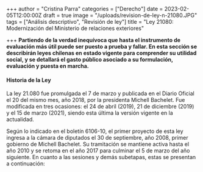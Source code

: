 +++
author = "Cristina Parra"
categories = ["Derecho"]
date = 2023-02-05T12:00:00Z
draft = true
image = "/uploads/revision-de-ley-n-21080.JPG"
tags = ["Análisis descriptivo", "Revisión de ley"]
title = "Ley 21080: Modernización del Ministerio de relaciones exteriores"

+++
**Partiendo de la verdad inequívoca que hasta el instrumento de evaluación más útil puede ser puesto a prueba y fallar. En esta sección se describirán leyes chilenas en estado vigente para comprender su utilidad social, y se detallará el gasto público asociado a su formulación, evaluación y puesta en marcha.** 

#### Historia de la Ley

La ley 21.080 fue promulgada el 7 de marzo y publicada en el Diario Oficial el 20 del mismo mes, año 2018, por la presidenta Michell Bachelet. Fue modificada en tres ocasiones: el 24 de abril (2019), 21 de diciembre (2019) y el 15 de marzo (2021), siendo esta última la versión vigente en la actualidad.  

Según lo indicado en el boletín 6106-10, el primer proyecto de esta ley ingresa a la cámara de diputados el 30 de septiembre, año 2008, primer gobierno de Michell Bachelet. Su tramitación se mantiene activa hasta el año 2010 y se retoma en el año 2017 para culminar el 5 de marzo del año siguiente. En cuanto a las sesiones y demás subetapas, estas se presentan a continuación: